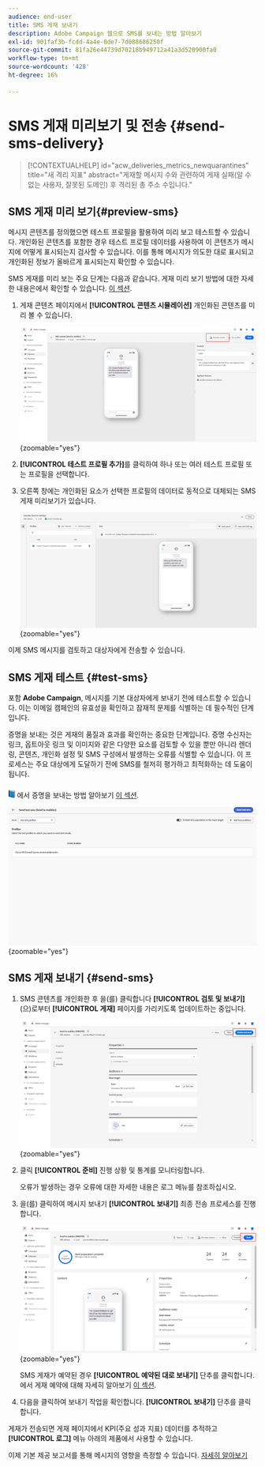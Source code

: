 ```yaml
---
audience: end-user
title: SMS 게재 보내기
description: Adobe Campaign 웹으로 SMS를 보내는 방법 알아보기
exl-id: 901faf3b-fcdd-4a4e-8de7-7d088686250f
source-git-commit: 81fa26e44739d70218b949712a41a3d520900fa0
workflow-type: tm+mt
source-wordcount: '428'
ht-degree: 16%

---
```


# SMS 게재 미리보기 및 전송 {#send-sms-delivery}

>[!CONTEXTUALHELP]
>id="acw_deliveries_metrics_newquarantines"
>title="새 격리 지표"
>abstract="게재할 메시지 수와 관련하여 게재 실패(알 수 없는 사용자, 잘못된 도메인) 후 격리된 총 주소 수입니다."

## SMS 게재 미리 보기{#preview-sms}

메시지 콘텐츠를 정의했으면 테스트 프로필을 활용하여 미리 보고 테스트할 수 있습니다. 개인화된 콘텐츠를 포함한 경우 테스트 프로필 데이터를 사용하여 이 콘텐츠가 메시지에 어떻게 표시되는지 검사할 수 있습니다. 이를 통해 메시지가 의도한 대로 표시되고 개인화된 정보가 올바르게 표시되는지 확인할 수 있습니다.

SMS 게재를 미리 보는 주요 단계는 다음과 같습니다. 게재 미리 보기 방법에 대한 자세한 내용은에서 확인할 수 있습니다. [이 섹션](../preview-test/preview-content.md).

1. 게재 콘텐츠 페이지에서 **[!UICONTROL 콘텐츠 시뮬레이션]** 개인화된 콘텐츠를 미리 볼 수 있습니다.

   ![](assets/sms_send_1.png){zoomable=&quot;yes&quot;}

1. **[!UICONTROL 테스트 프로필 추가]**&#x200B;를 클릭하여 하나 또는 여러 테스트 프로필 또는 프로필을 선택합니다.

   <!--
    Once your test profiles are selected, click **[!UICONTROL Select]**.
    ![](assets/sms_send_2.png){zoomable="yes"}
    -->

1. 오른쪽 창에는 개인화된 요소가 선택한 프로필의 데이터로 동적으로 대체되는 SMS 게재 미리보기가 있습니다.

   ![](assets/sms_send_3.png){zoomable=&quot;yes&quot;}

이제 SMS 메시지를 검토하고 대상자에게 전송할 수 있습니다.

## SMS 게재 테스트 {#test-sms}

포함 **Adobe Campaign**, 메시지를 기본 대상자에게 보내기 전에 테스트할 수 있습니다. 이는 이메일 캠페인의 유효성을 확인하고 잠재적 문제를 식별하는 데 필수적인 단계입니다.

증명을 보내는 것은 게재의 품질과 효과를 확인하는 중요한 단계입니다. 증명 수신자는 링크, 옵트아웃 링크 및 이미지와 같은 다양한 요소를 검토할 수 있을 뿐만 아니라 렌더링, 콘텐츠, 개인화 설정 및 SMS 구성에서 발생하는 오류를 식별할 수 있습니다. 이 프로세스는 주요 대상에게 도달하기 전에 SMS를 철저히 평가하고 최적화하는 데 도움이 됩니다.

![](../assets/do-not-localize/book.png) 에서 증명을 보내는 방법 알아보기 [이 섹션](../preview-test/test-deliveries.md).

![](assets/sms_send_6.png){zoomable=&quot;yes&quot;}

## SMS 게재 보내기 {#send-sms}

1. SMS 콘텐츠를 개인화한 후 을(를) 클릭합니다 **[!UICONTROL 검토 및 보내기]** (으)로부터 **[!UICONTROL 게재]** 페이지를 가리키도록 업데이트하는 중입니다.

   ![](assets/sms_send_4.png){zoomable=&quot;yes&quot;}

1. 클릭 **[!UICONTROL 준비]** 진행 상황 및 통계를 모니터링합니다.

   오류가 발생하는 경우 오류에 대한 자세한 내용은 로그 메뉴를 참조하십시오.

1. 을(를) 클릭하여 메시지 보내기 **[!UICONTROL 보내기]** 최종 전송 프로세스를 진행합니다.

   ![](assets/sms_send_5.png){zoomable=&quot;yes&quot;}

   SMS 게재가 예약된 경우 **[!UICONTROL 예약된 대로 보내기]** 단추를 클릭합니다. 에서 게재 예약에 대해 자세히 알아보기 [이 섹션](../msg/gs-messages.md#schedule-the-delivery-sending).


1. 다음을 클릭하여 보내기 작업을 확인합니다. **[!UICONTROL 보내기]** 단추를 클릭합니다.

게재가 전송되면 게재 페이지에서 KPI(주요 성과 지표) 데이터를 추적하고 **[!UICONTROL 로그]** 메뉴 아래의 제품에서 사용할 수 있습니다.

이제 기본 제공 보고서를 통해 메시지의 영향을 측정할 수 있습니다. [자세히 알아보기](../reporting/sms-report.md)
